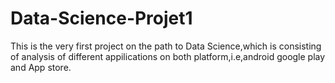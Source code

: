 # Data-Science-Projet1
This is the very first project on the path to Data Science,which is consisting of analysis of different appilications on both platform,i.e,android google play and App store.
